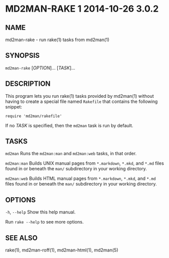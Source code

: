 # MD2MAN-RAKE 1 2014-10-26 3.0.2

## NAME

md2man-rake - run rake(1) tasks from md2man(1)

## SYNOPSIS

`md2man-rake` [*OPTION*]... [*TASK*]...

## DESCRIPTION

This program lets you run rake(1) tasks provided by md2man(1) without having
to create a special file named `Rakefile` that contains the following snippet:

    require 'md2man/rakefile'

If no *TASK* is specified, then the `md2man` task is run by default.

## TASKS

`md2man`
  Runs the `md2man:man` and `md2man:web` tasks, in that order.

`md2man:man`
  Builds UNIX manual pages from `*.markdown`, `*.mkd`, and `*.md` files
  found in or beneath the `man/` subdirectory in your working directory.

`md2man:web`
  Builds HTML manual pages from `*.markdown`, `*.mkd`, and `*.md` files
  found in or beneath the `man/` subdirectory in your working directory.

## OPTIONS

`-h`, `--help`
  Show this help manual.

Run `rake --help` to see more options.

## SEE ALSO

rake(1), md2man-roff(1), md2man-html(1), md2man(5)